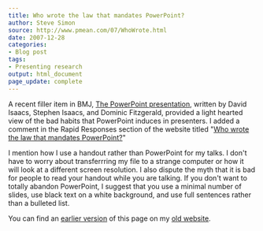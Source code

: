 ```yaml
---
title: Who wrote the law that mandates PowerPoint?
author: Steve Simon
source: http://www.pmean.com/07/WhoWrote.html
date: 2007-12-28
categories:
- Blog post
tags:
- Presenting research
output: html_document
page_update: complete
---
```


A recent filler item in BMJ, [The PowerPoint presentation][isa1], written by David Isaacs, Stephen Isaacs, and Dominic Fitzgerald, provided a light hearted view of the bad habits that PowerPoint induces in presenters. I added a comment in the Rapid Responses section of the website titled "[Who wrote the law that mandates PowerPoint?][isa2]"

I mention how I use a handout rather than PowerPoint for my talks. I don't have to worry about transferrring my file to a strange computer or how it will look at a different screen resolution. I also dispute the myth that it is bad for people to read your handout while you are talking. If you don't want to totally abandon PowerPoint, I suggest that you use a minimal number of slides, use black text on a white background, and use full sentences rather than a bulleted list.

You can find an [earlier version][sim1] of this page on my [old website][sim2].

[sim1]: http://www.pmean.com/07/WhoWrote.html
[sim2]: http://www.pmean.com

[isa1]: http://www.bmj.com/cgi/content/full/335/7633/1292
[isa2]: https://www.bmj.com/content/335/7633/1292/rapid-responses
